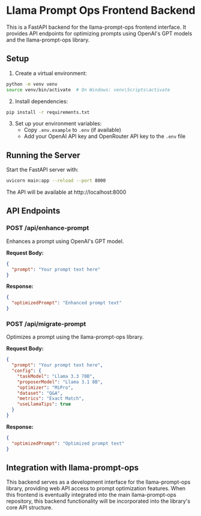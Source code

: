 # Llama Prompt Ops Frontend Backend

This is a FastAPI backend for the llama-prompt-ops frontend interface. It provides API endpoints for optimizing prompts using OpenAI's GPT models and the llama-prompt-ops library.

## Setup

1. Create a virtual environment:
```bash
python -m venv venv
source venv/bin/activate  # On Windows: venv\Scripts\activate
```

2. Install dependencies:
```bash
pip install -r requirements.txt
```

3. Set up your environment variables:
   - Copy `.env.example` to `.env` (if available)
   - Add your OpenAI API key and OpenRouter API key to the `.env` file

## Running the Server

Start the FastAPI server with:
```bash
uvicorn main:app --reload --port 8000
```

The API will be available at http://localhost:8000

## API Endpoints

### POST /api/enhance-prompt

Enhances a prompt using OpenAI's GPT model.

**Request Body:**
```json
{
  "prompt": "Your prompt text here"
}
```

**Response:**
```json
{
  "optimizedPrompt": "Enhanced prompt text"
}
```

### POST /api/migrate-prompt

Optimizes a prompt using the llama-prompt-ops library.

**Request Body:**
```json
{
  "prompt": "Your prompt text here",
  "config": {
    "taskModel": "Llama 3.3 70B",
    "proposerModel": "Llama 3.1 8B",
    "optimizer": "MiPro",
    "dataset": "Q&A",
    "metrics": "Exact Match",
    "useLlamaTips": true
  }
}
```

**Response:**
```json
{
  "optimizedPrompt": "Optimized prompt text"
}
```

## Integration with llama-prompt-ops

This backend serves as a development interface for the llama-prompt-ops library, providing web API access to prompt optimization features. When this frontend is eventually integrated into the main llama-prompt-ops repository, this backend functionality will be incorporated into the library's core API structure.
